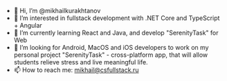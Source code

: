 - 👋 Hi, I’m @mikhailkurakhtanov
- 👀 I’m interested in fullstack development with .NET Core and TypeScript + Angular
- 🌱 I’m currently learning React and Java, and develop "SerenityTask" for Web
- 💞️ I’m looking for Android, MacOS and iOS developers to work on my personal project "SerenityTask" - cross-platform app, that will allow students relieve stress and live meaningful life.
- 📫 How to reach me: mikhail@csfullstack.ru

<!---
mikhailkurakhtanov/mikhailkurakhtanov is a ✨ special ✨ repository because its `README.md` (this file) appears on your GitHub profile.
You can click the Preview link to take a look at your changes.
--->

